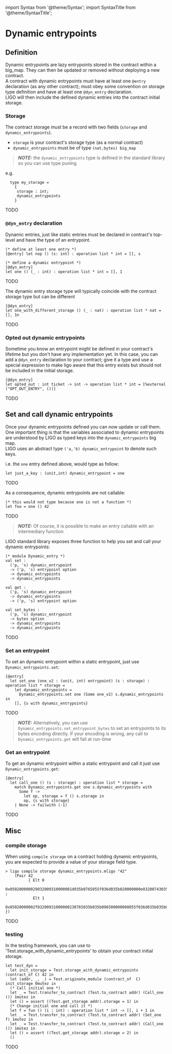 import Syntax from '@theme/Syntax';
import SyntaxTitle from '@theme/SyntaxTitle';

# Dynamic entrypoints

## Definition

Dynamic entrypoints are lazy entrypoints stored in the contract within a big_map. They can then be updated or removed without deploying a new contract.  
A contract with dynamic entrypoints must have at least one `@entry` declaration (as any other contract); must obey some convention on storage type definition and have at least one `@dyn_entry` declaration.  
LIGO will then include the defined dynamic entries into the contract initial storage.

### Storage

The contract storage must be a record with two fields (`storage` and `dynamic_entrypoints`).

- `storage` is your contract's storage type (as a normal contract)
- `dynamic_entrypoints` must be of type `(nat,bytes) big_map`

> **_NOTE:_** the `dynamic_entrypoints` type is defined in the standard library so you can use type puning

e.g.
<SyntaxTitle syntax="cameligo">

```
  type my_storage =
    {
     storage : int;
     dynamic_entrypoints
    }
```

</SyntaxTitle>

<SyntaxTitle syntax="jsligo">
TODO
</SyntaxTitle>




### `@dyn_entry` declaration

Dynamic entries, just like static entries must be declared in contract's top-level and have the type of an entrypoint.  

<SyntaxTitle syntax="cameligo">

```
(* define at least one entry *)
[@entry] let nop () (s: int) : operation list * int = [], s

(* define a dynamic entrypoint *)
[@dyn_entry]
let one () (_ : int) : operation list * int = [], 1
```

</SyntaxTitle>

<SyntaxTitle syntax="jsligo">
TODO
</SyntaxTitle>



The dynamic entry storage type will typically coincide with the contract storage type but can be different

<SyntaxTitle syntax="cameligo">

```
[@dyn_entry]
let one_with_different_storage () (_ : nat) : operation list * nat = [], 1n
```

</SyntaxTitle>

<SyntaxTitle syntax="jsligo">
TODO
</SyntaxTitle>



### Opted out dynamic entrypoints

Sometime you know an entrypoint might be defined in your contract's lifetime but you don't have any implementation yet. In this case, you can add a `@dyn_entry` declaration to your contract; give it a type and use a special expression to make ligo aware that this entry exists but should not be included in the initial storage.

<SyntaxTitle syntax="cameligo">

```
[@dyn_entry]
let opted_out : int ticket -> int -> operation list * int = [%external ("OPT_OUT_ENTRY", ())]
```

</SyntaxTitle>

<SyntaxTitle syntax="jsligo">
TODO
</SyntaxTitle>



## Set and call dynamic entrypoints

Once your dynamic entrypoints defined you can now update or call them.  
One important thing is that the variables associated to dynamic entrypoints are understood by LIGO as typed keys into the `dynamic_entrypoints` big map.  
LIGO uses an abstract type `('a,'b) dynamic_entrypoint` to denote such keys.

i.e. the `one` entry defined above, would type as follow:

<SyntaxTitle syntax="cameligo">

```
let just_a_key : (unit,int) dynamic_entrypoint = one
```

</SyntaxTitle>

<SyntaxTitle syntax="jsligo">
TODO
</SyntaxTitle>




As a consequence, dynamic entrypoints are not callable:

<SyntaxTitle syntax="cameligo">

```
(* this would not type because one is not a function *)
let foo = one () 42
```

</SyntaxTitle>

<SyntaxTitle syntax="jsligo">
TODO
</SyntaxTitle>



> **_NOTE:_** Of course, it is possible to make an entry callable with an intermediary function

LIGO standard library exposes three function to help you set and call your dynamic entrypoints:

<SyntaxTitle syntax="cameligo">

```
(* module Dynamic_entry *)
val set :
  ('p, 's) dynamic_entrypoint
  -> ('p, 's) entrypoint option 
  -> dynamic_entrypoints 
  -> dynamic_entrypoints

val get : 
  ('p, 's) dynamic_entrypoint
  -> dynamic_entrypoints 
  -> ('p, 's) entrypoint option

val set_bytes : 
  ('p, 's) dynamic_entrypoint
  -> bytes option
  -> dynamic_entrypoints 
  -> dynamic_entrypoints
```

</SyntaxTitle>

<SyntaxTitle syntax="jsligo">
TODO
</SyntaxTitle>



### Set an entrypoint

To set an dynamic entrypoint within a static entrypoint, just use `Dynamic_entrypoints.set`:

<SyntaxTitle syntax="cameligo">

```
[@entry]
  let set_one (one_v2 : (unit, int) entrypoint) (s : storage) : operation list * storage =
    let dynamic_entrypoints =
      Dynamic_entrypoints.set one (Some one_v2) s.dynamic_entrypoints in
    [], {s with dynamic_entrypoints}
```

</SyntaxTitle>

<SyntaxTitle syntax="jsligo">
TODO
</SyntaxTitle>



> **_NOTE:_** Alternatively, you can use `Dynamic_entrypoints.set_entrypoint_bytes` to set an entrypoints to its bytes encoding directly. If your encoding is wrong, any call to `Dynamic_entrypoints.get` will fail at run-time

### Get an entrypoint

To get an dynamic entrypoint within a static entrypoint and call it just use `Dynamic_entrypoints.get`:

<SyntaxTitle syntax="cameligo">

```
[@entry]
  let call_one () (s : storage) : operation list * storage =
    match Dynamic_entrypoints.get one s.dynamic_entrypoints with
      Some f ->
        let op, storage = f () s.storage in
        op, {s with storage}
    | None -> failwith (-1)
```

</SyntaxTitle>

<SyntaxTitle syntax="jsligo">
TODO
</SyntaxTitle>



## Misc

### compile storage

When using `compile storage` on a contract holding dynamic entrypoints, you are expected to provide a value of your storage field type.

<SyntaxTitle syntax="cameligo">

```
> ligo compile storage dynamic_entrypoints.mligo "42"
    (Pair 42
          { Elt 0
                0x050200000029032009310000001d035b0765055f036d035b020000000e03200743035b0001053d036d034200000000 ;
            Elt 1
                0x05020000002f03200931000000230765035b035b096500000008055f036d035b035b000000000200000006053d036d034200000000 })
```

</SyntaxTitle>

<SyntaxTitle syntax="jsligo">
TODO
</SyntaxTitle>



### testing

In the testing framework, you can use to 'Test.storage_with_dynamic_entrypoints' to obtain your contract initial storage. 

<SyntaxTitle syntax="cameligo">

```
let test_dyn =
  let init_storage = Test.storage_with_dynamic_entrypoints (contract_of C) 42 in
  let (addr, _, _) = Test.originate_module (contract_of  C) init_storage 0mutez in
  (* Call initial one *)
  let _ = Test.transfer_to_contract (Test.to_contract addr) (Call_one ()) 1mutez in
  let () = assert ((Test.get_storage addr).storage = 1) in
  (* Change initial one and call it *)
  let f = fun () (i : int) : operation list * int -> [], i + 1 in
  let _ = Test.transfer_to_contract (Test.to_contract addr) (Set_one f) 1mutez in
  let _ = Test.transfer_to_contract (Test.to_contract addr) (Call_one ()) 1mutez in
  let () = assert ((Test.get_storage addr).storage = 2) in
  ()
```

</SyntaxTitle>

<SyntaxTitle syntax="jsligo">
TODO
</SyntaxTitle>
